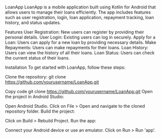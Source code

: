 
LoanApp
LoanApp is a mobile application built using Kotlin for Android that allows users to manage their loans efficiently. The app includes features such as user registration, login, loan application, repayment tracking, loan history, and status updates.

Features
User Registration: New users can register by providing their personal details.
User Login: Existing users can log in securely.
Apply for a Loan: Users can apply for a new loan by providing necessary details.
Make Repayments: Users can make repayments for their loans.
Loan History: Users can view the history of all their loans.
Loan Status: Users can check the current status of their loans.

Installation
To get started with LoanApp, follow these steps:

Clone the repository:
git clone https://github.com/yourusername/LoanApp.git

Copy code
git clone https://github.com/yourusername/LoanApp.git
Open the project in Android Studio:

Open Android Studio.
Click on File > Open and navigate to the cloned repository folder.
Build the project:

Click on Build > Rebuild Project.
Run the app:

Connect your Android device or use an emulator.
Click on Run > Run 'app'.
